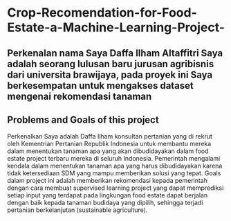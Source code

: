 # Crop-Recomendation-for-Food-Estate-a-Machine-Learning-Project-
## Perkenalan nama Saya Daffa Ilham Altaffitri Saya adalah seorang lulusan baru jurusan agribisnis dari universita brawijaya, pada proyek ini Saya berkesempatan untuk mengakses dataset mengenai rekomendasi tanaman

## Problems and Goals of this project
Perkenalkan Saya adalah Daffa Ilham konsultan pertanian yang di rekrut oleh Kementrian Pertanian Republik Indonesia untuk membantu mereka dalam menentukan tanaman 
apa yang akan dibudidayakan dalam food estate project terbaru mereka di seluruh Indonesia. Pemerintah mengalami kendala dalam menentukan tanaman apa yang harus 
dibudidayakan karena tidak ketersediaan SDM yang mampu memberikan solusi yang tepat. Goals dalam project ini adalah memberikan rekomendasi kepada pemerintah dengan cara membuat supervised learning project yang dapat memprediksi setiap input yang terdapat pada lingkungan food estate dapat berjalan dengan baik kepada tanaman budidaya yang dipilih, sehingga terjadi pertanian berkelanjutan (sustainable agriculture).
